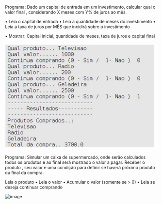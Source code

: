 Programa: Dado um capital de entrada em um investimento, calcular qual o valor
final , considerando X meses com Y% de juros ao mês.

• Leia o capital de entrada
• Leia a quantidade de meses do investimento
• Leia a taxa de juros por MÊS que incidirá sobre o investimento

• Mostrar: Capital inicial, quantidade de meses, taxa de juros e
capital final

<img src="imgs/loop_exer_caixa.jpg">


Programa: Simular um caixa de supermercado, onde serão calculados todos os produtos e
ao final será mostrado o valor a pagar. Receber o produto , seu valor e uma condição
para definir se haverá próximo produto ou final da compra.

Leia o produto
• Leia o valor
• Acumular o valor (somente se > 0)
• Leia se deseja continuar comprando

![image]("[../imgs/loop_exer_caixa.jpg](https://github.com/ivansanchespetrucci/labedu360cobol/blob/main/imgs/loop_exer_caixa.jpg)")

